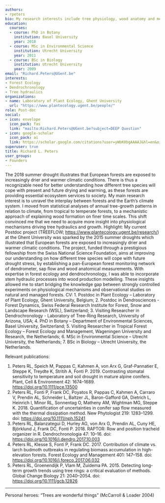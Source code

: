 ```yaml
---
authors:
- rpeters
bio: My research interests include tree physiology, wood anatomy and mechanistic modelling.
education:
  courses:
  - course: PhD in Botany
    institution: Basel University
    year: 2018
  - course: MSc in Environmental Science
    institution: Utrecht University
    year: 2011
  - course: BSc in Biology
    institution: Utrecht University
    year: 2009
email: "Richard.Peters@UGent.be"
interests:
- Forest Ecology
- Dendrochronology
- Tree hydraulics
organizations:
- name: Laboratory of Plant Ecology, Ghent University
  url: "https://www.plantecology.ugent.be/people/"
role: Post-doc
social:
- icon: envelope
  icon_pack: fas
  link: "mailto:Richard.Peters@UGent.be?subject=DEEP Question"
- icon: google-scholar
  icon_pack: ai
  link: https://scholar.google.com/citations?user=yWbK0bgAAAAJ&hl=en&oi=sra
superuser: true
title: Richard L. Peters
user_groups:
- Founders
---
```



The 2018 summer drought illustrates that European forests are exposed to increasingly drier and warmer climatic conditions. There is thus a recognizable need for better understanding how different tree species will cope with present and future drying and warming, as these forests are providing essential ecosystem services to society. My main research interest is to unravel the interplay between forests and the Earth’s climate system. I moved from statistical analyses of annual tree-growth patterns in relation to climate, from tropical to temperate forests, to a mechanistic approach of explaining wood formation on finer time scales. This shift convinced me that we need to acquire more insight into physiological mechanisms driving tree hydraulics and growth.
Highlight: My current Postdoc project (TREEFLOW; https://www.plantecology.ugent.be/research/) at the Ghent University was sparked by the 2015 summer droughts which illustrated that European forests are exposed to increasingly drier and warmer climatic conditions. The project, funded through a prestigious fellowship from the Swiss National Science Foundation, aims at improving our understanding on how different tree species will cope with future drought stress, by establishing a pan-European forest monitoring network of dendrometer, sap flow and wood anatomical measurements. With expertise in forest ecology and dendrochronology, I was able to incorporate stem hydraulic processes into wood production modelling. These insights allowed me to start bridging the knowledge gap between strongly controlled experiments on physiological mechanisms and observational studies on natural and managed forests.
CV: 1. Postdoc in Plant Ecology – Laboratory of Plant Ecology, Ghent University, Belgium; 2. Postdoc in Dendrosciences - Forest Dynamics, Swiss Federal Research Institute for Forest, Snow and Landscape Research (WSL), Switzerland; 3. Visiting Researcher in Dendrochronology - Laboratory of Tree-Ring Research, University of Arizona, USA; 4. PhD in Botany – Department of Environmental Sciences, Basel University, Switzerland; 5. Visiting Researcher in Tropical Forest Ecology – Forest Ecology and Management, Wageningen University and Research, the Netherlands; 6. MSc in Environmental Science – Utrecht University, the Netherlands; 7. BSc in Biology – Utrecht University, the Netherlands.


Relevant publications:  

1. Peters RL, Speich M, Pappas C, Kahmen A, von Arx G, Graf-Pannatier E, Steppe K, Treydte K, Stritih A, Fonti P. 2019. Contrasting stomatal sensitivity to temperature and soil drought in mature alpine conifers. Plant, Cell & Environment 42: 1674–1689. https://doi.org/10.1111/pce.13500  
2. Peters RL, Fonti P, Frank DC, Poyatos R, Pappas C, Kahmen A, Carraro V, Prendin AL, Schneider L, Baltzer JL, Baron-Gafford GA, Dietrich L, Heinrich I, Minor RL, Sonnentag O, Matheny AM, Wightman MG, Steppe K. 2018. Quantification of uncertainties in conifer sap flow measured with the thermal dissipation method. New Phytologist 219: 1283–1299. doi: https://doi.org/10.1111/nph.15241  
3. Peters RL, Balanzategui D, Hurley AG, von Arx G, Prendin AL, Cuny HE, Björklund J, Frank DC, Fonti P. 2018. RAPTOR: Row and position tracheid organizer in R. Dendrochronologia 47: 10–16. doi: https://doi.org/10.1016/j.dendro.2017.10.003  
4. Peters RL, Klesse S, Fonti P, Frank DC. 2017. Contribution of climate vs. larch budmoth outbreaks in regulating biomass accumulation in high-elevation forests. Forest Ecology and Management 401: 147–158. doi: https://doi.org/10.1016/j.foreco.2017.06.032  
5. Peters RL, Groenendijk P, Vlam M, Zuidema PA. 2015. Detecting long-term growth trends using tree rings: a critical evaluation of methods. Global Change Biology 21: 2040–2054. doi: https://doi.org/10.1111/gcb.12826  


___


Personal heroes:   “Trees are wonderful things” (McCarroll & Loader 2004)
